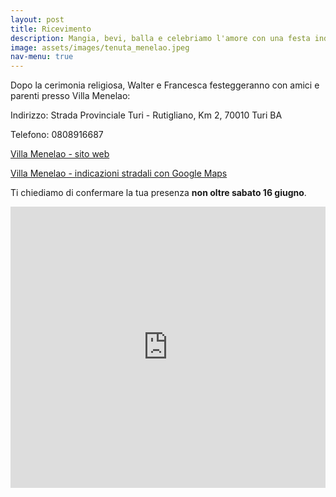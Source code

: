 ```yaml
---
layout: post
title: Ricevimento
description: Mangia, bevi, balla e celebriamo l'amore con una festa indimenticabile
image: assets/images/tenuta_menelao.jpeg
nav-menu: true
---
```



Dopo la cerimonia religiosa, Walter e Francesca festeggeranno con amici e parenti presso Villa Menelao:

Indirizzo: Strada Provinciale Turi - Rutigliano, Km 2, 70010 Turi BA

Telefono: 0808916687


[Villa Menelao - sito web](http://www.villamenelao.it/)

[Villa Menelao - indicazioni stradali con Google Maps](https://goo.gl/maps/7FJZubkwgEZtKmgR6)

Ti chiediamo di confermare la tua presenza **non oltre sabato 16 giugno**.


<iframe src="https://www.google.com/maps/embed?pb=!1m18!1m12!1m3!1d48225.3096826222!2d16.939501851758493!3d40.93587318464814!2m3!1f0!2f0!3f0!3m2!1i1024!2i768!4f13.1!3m3!1m2!1s0x1347b9291298e447%3A0x18c1f971221f5e7b!2sVilla%20Menelao!5e0!3m2!1sit!2sit!4v1678652227416!5m2!1sit!2sit" width="100%" height="450" style="border:0;" allowfullscreen="" loading="lazy" referrerpolicy="no-referrer-when-downgrade"></iframe>
